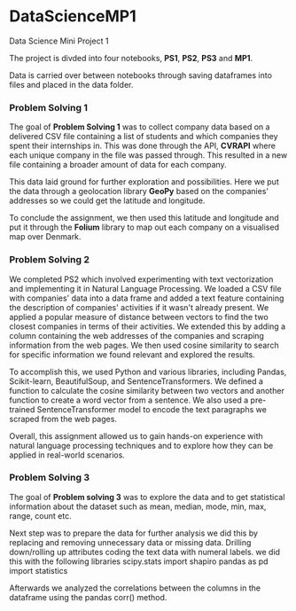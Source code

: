 # DataScienceMP1
Data Science Mini Project 1

The project is divded into four notebooks, **PS1**, **PS2**, **PS3** and **MP1**.

Data is carried over between notebooks through saving dataframes into files and placed in the data folder.

### Problem Solving 1
The goal of **Problem Solving 1** was to collect company data based on a delivered CSV file containing a list of students and which companies they spent their internships in. This was done through the API, **CVRAPI** where each unique company in the file was passed through. This resulted in a new file containing a broader amount of data for each company.

This data laid ground for further exploration and possibilities. Here we put the data through a geolocation library **GeoPy** based on the companies' addresses so we could get the latitude and longitude.

To conclude the assignment, we then used this latitude and longitude and put it through the **Folium** library to map out each company on a visualised map over Denmark.


### Problem Solving 2
We completed PS2 which involved experimenting with text vectorization and implementing it in Natural Language Processing. We loaded a CSV file with companies' data into a data frame and added a text feature containing the description of companies' activities if it wasn't already present. We applied a popular measure of distance between vectors to find the two closest companies in terms of their activities. We extended this by adding a column containing the web addresses of the companies and scraping information from the web pages. We then used cosine similarity to search for specific information we found relevant and explored the results.

To accomplish this, we used Python and various libraries, including Pandas, Scikit-learn, BeautifulSoup, and SentenceTransformers. We defined a function to calculate the cosine similarity between two vectors and another function to create a word vector from a sentence. We also used a pre-trained SentenceTransformer model to encode the text paragraphs we scraped from the web pages.

Overall, this assignment allowed us to gain hands-on experience with natural language processing techniques and to explore how they can be applied in real-world scenarios.


### Problem Solving 3
The goal of **Problem solving 3** was to explore the data and to get statistical information about the dataset such as mean, median, mode, min, max, range, count etc.

Next step was to prepare the data for further analysis we did this by replacing and removing unnecessary data or missing data. Drilling down/rolling up attributes coding the text data with numeral labels. we did this with the following libraries 
scipy.stats import shapiro
pandas as pd
import statistics

Afterwards we analyzed the correlations between the columns in the dataframe using the pandas corr() method.



